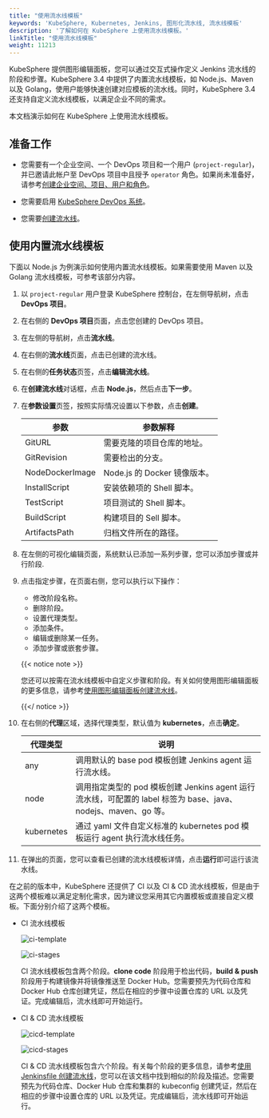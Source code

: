 ```yaml
---
title: "使用流水线模板"
keywords: 'KubeSphere, Kubernetes, Jenkins, 图形化流水线, 流水线模板'
description: '了解如何在 KubeSphere 上使用流水线模板。'
linkTitle: "使用流水线模板"
weight: 11213
---
```


KubeSphere 提供图形编辑面板，您可以通过交互式操作定义 Jenkins 流水线的阶段和步骤。KubeSphere 3.4 中提供了内置流水线模板，如 Node.js、Maven 以及 Golang，使用户能够快速创建对应模板的流水线。同时，KubeSphere 3.4 还支持自定义流水线模板，以满足企业不同的需求。

本文档演示如何在 KubeSphere 上使用流水线模板。

## 准备工作

- 您需要有一个企业空间、一个 DevOps 项目和一个用户 (`project-regular`)，并已邀请此帐户至 DevOps 项目中且授予 `operator` 角色。如果尚未准备好，请参考[创建企业空间、项目、用户和角色](../../../../quick-start/create-workspace-and-project/)。

- 您需要启用 [KubeSphere DevOps 系统](../../../../pluggable-components/devops/)。

- 您需要[创建流水线](../../../how-to-use/pipelines/create-a-pipeline-using-graphical-editing-panel/)。

## 使用内置流水线模板

下面以 Node.js 为例演示如何使用内置流水线模板。如果需要使用 Maven 以及 Golang 流水线模板，可参考该部分内容。

1. 以 `project-regular` 用户登录 KubeSphere 控制台，在左侧导航树，点击 **DevOps 项目**。

2. 在右侧的 **DevOps 项目**页面，点击您创建的 DevOps 项目。

3. 在左侧的导航树，点击**流水线**。

4. 在右侧的**流水线**页面，点击已创建的流水线。

5. 在右侧的**任务状态**页签，点击**编辑流水线**。


6. 在**创建流水线**对话框，点击 **Node.js**，然后点击**下一步**。

7. 在**参数设置**页签，按照实际情况设置以下参数，点击**创建**。
   
   | 参数  | 参数解释 |
   | ----------- | ------------------------- |
   | GitURL     | 需要克隆的项目仓库的地址。                  |
   | GitRevision | 需要检出的分支。                  |
   | NodeDockerImage  | Node.js 的 Docker 镜像版本。  |
   | InstallScript     | 安装依赖项的 Shell 脚本。  |
   | TestScript     | 项目测试的 Shell 脚本。  |
   | BuildScript     | 构建项目的 Sell 脚本。  |
   | ArtifactsPath     | 归档文件所在的路径。  |

8. 在左侧的可视化编辑页面，系统默认已添加一系列步骤，您可以添加步骤或并行阶段.

9. 点击指定步骤，在页面右侧，您可以执行以下操作：
   - 修改阶段名称。
   - 删除阶段。
   - 设置代理类型。
   - 添加条件。
   - 编辑或删除某一任务。
   - 添加步骤或嵌套步骤。

   {{< notice note >}}

   您还可以按需在流水线模板中自定义步骤和阶段。有关如何使用图形编辑面板的更多信息，请参考[使用图形编辑面板创建流水线](../create-a-pipeline-using-graphical-editing-panel/)。

   {{</ notice >}}

10. 在右侧的**代理**区域，选择代理类型，默认值为 **kubernetes**，点击**确定**。

    | 代理类型  | 说明 |
    | ----------- | ------------------------- |
    | any     | 调用默认的 base pod 模板创建 Jenkins agent 运行流水线。                  |
    | node | 调用指定类型的 pod 模板创建 Jenkins agent 运行流水线，可配置的 label 标签为 base、java、nodejs、maven、go 等。                  |
    | kubernetes  | 通过 yaml 文件自定义标准的 kubernetes pod 模板运行 agent 执行流水线任务。  |

11. 在弹出的页面，您可以查看已创建的流水线模板详情，点击**运行**即可运行该流水线。

在之前的版本中，KubeSphere 还提供了 CI 以及 CI & CD 流水线模板，但是由于这两个模板难以满足定制化需求，因为建议您采用其它内置模板或直接自定义模板。下面分别介绍了这两个模板。

- CI 流水线模板

   ![ci-template](/images/docs/v3.x/zh-cn/devops-user-guide/use-devops/use-pipeline-templates/ci-template.png)

   ![ci-stages](/images/docs/v3.x/zh-cn/devops-user-guide/use-devops/use-pipeline-templates/ci-stages.png)

   CI 流水线模板包含两个阶段。**clone code** 阶段用于检出代码，**build & push** 阶段用于构建镜像并将镜像推送至 Docker Hub。您需要预先为代码仓库和 Docker Hub 仓库创建凭证，然后在相应的步骤中设置仓库的 URL 以及凭证。完成编辑后，流水线即可开始运行。

- CI & CD 流水线模板

   ![cicd-template](/images/docs/v3.x/zh-cn/devops-user-guide/use-devops/use-pipeline-templates/cicd-template.png)

   ![cicd-stages](/images/docs/v3.x/zh-cn/devops-user-guide/use-devops/use-pipeline-templates/cicd-stages.png)

   CI & CD 流水线模板包含六个阶段。有关每个阶段的更多信息，请参考[使用 Jenkinsfile 创建流水线](../create-a-pipeline-using-jenkinsfile/#流水线概述)，您可以在该文档中找到相似的阶段及描述。您需要预先为代码仓库、Docker Hub 仓库和集群的 kubeconfig 创建凭证，然后在相应的步骤中设置仓库的 URL 以及凭证。完成编辑后，流水线即可开始运行。
